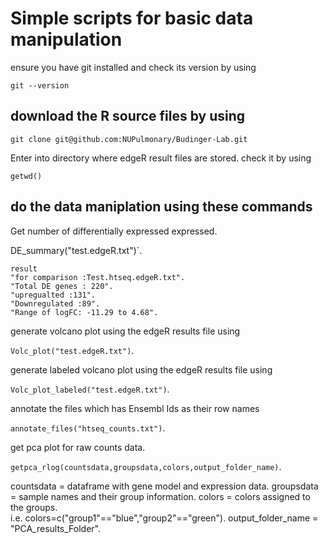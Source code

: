 # Simple scripts for basic data manipulation

ensure you have git installed 
and check its version by using 
```
git --version
```
## download the R source files by using 

```git clone git@github.com:NUPulmonary/Budinger-Lab.git```

Enter into directory where edgeR result files are stored. 
check it by using 

`getwd()`

## do the data maniplation using these commands

Get number of differentially expressed expressed.  

DE_summary("test.edgeR.txt")`. 

    result
    "for comparison :Test.htseq.edgeR.txt".    
    "Total DE genes : 220".       
    "upregualted :131".     
    "Downregulated :89".    
    "Range of logFC: -11.29 to 4.68".   

generate volcano plot using the edgeR results file using

`Volc_plot("test.edgeR.txt")`. 

generate labeled volcano plot using the edgeR results file using

`Volc_plot_labeled("test.edgeR.txt")`. 

annotate the files which has Ensembl Ids as their row names 

`annotate_files("htseq_counts.txt")`.     

get pca plot for raw counts data. 

`getpca_rlog(countsdata,groupsdata,colors,output_folder_name)`. 

countsdata = dataframe with gene model and expression data. 
groupsdata  = sample names and their group information. 
colors = colors assigned to the groups.    
i.e. colors=c("group1"=="blue","group2"=="green"). 
output_folder_name = "PCA_results_Folder". 



